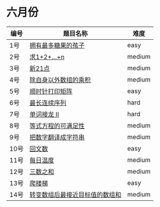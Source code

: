 # 六月份

**编号**|**题目名称**|**难度**
--------|------------|-------
1号|[拥有最多糖果的孩子](./第1题%201431.%20拥有最多糖果的孩子)|easy
2号|[求1+2+…+n](./第2题%20面试题64.%20求1+2+…+n)|medium
3号|[新21点](./第3题%20837.%20新21点)|medium
4号|[除自身以外数组的乘积](./第4题%20238.%20除自身以外数组的乘积)|medium
5号|[顺时针打印矩阵](./第5题%20面试题29.%20顺时针打印矩阵)|easy
6号|[最长连续序列](./第6题%20128.%20最长连续序列)|hard
7号|[单词接龙 II](./第7题%20126.%20单词接龙%20II)|hard
8号|[等式方程的可满足性](./第8题%20990.%20等式方程的可满足性)|medium
9号|[把数字翻译成字符串](./第9题%20面试题46%20把数字翻译成字符串)|medium
10号|[回文数](./第10题%209.%20回文数)|easy
11号|[每日温度](./第11题%20739.%20每日温度)|medium
12号|[三数之和](./第12题%2015.%20三数之和)|medium
13号|[爬楼梯](./第13题%2070.%20爬楼梯)|easy
14号|[转变数组后最接近目标值的数组和](./第14题%201300.%20转变数组后最接近目标值的数组和)|medium
